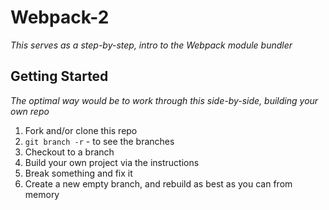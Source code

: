 # Webpack-2

*This serves as a step-by-step, intro to the Webpack module bundler*

## Getting Started
*The optimal way would be to work through this side-by-side, building your own repo*
1. Fork and/or clone this repo
2. `git branch -r` - to see the branches
3. Checkout to a branch
4. Build your own project via the instructions
5. Break something and fix it
6. Create a new empty branch, and rebuild as best as you can from memory
